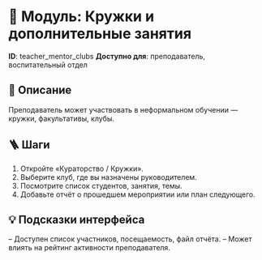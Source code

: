 # 📘 Модуль: Кружки и дополнительные занятия
**ID**: teacher_mentor_clubs
**Доступно для**: преподаватель, воспитательный отдел

## 📝 Описание
Преподаватель может участвовать в неформальном обучении — кружки, факультативы, клубы.

## 🪜 Шаги
1. Откройте «Кураторство / Кружки».
2. Выберите клуб, где вы назначены руководителем.
3. Посмотрите список студентов, занятия, темы.
4. Добавьте отчёт о прошедшем мероприятии или план следующего.

## 💡 Подсказки интерфейса
– Доступен список участников, посещаемость, файл отчёта.
– Может влиять на рейтинг активности преподавателя.
